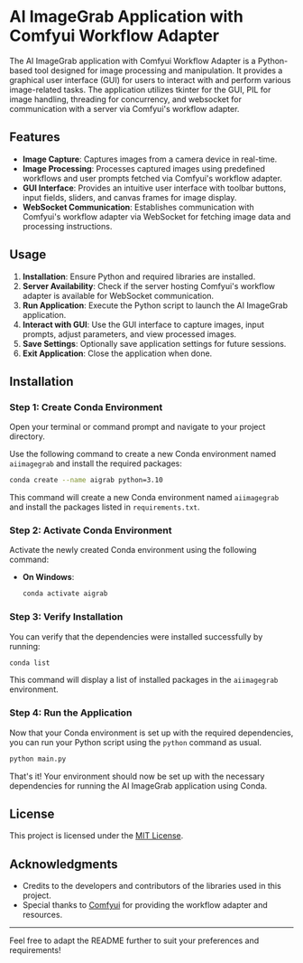 # AI ImageGrab Application with Comfyui Workflow Adapter

The AI ImageGrab application with Comfyui Workflow Adapter is a Python-based tool designed for image processing and manipulation. It provides a graphical user interface (GUI) for users to interact with and perform various image-related tasks. The application utilizes tkinter for the GUI, PIL for image handling, threading for concurrency, and websocket for communication with a server via Comfyui's workflow adapter.

## Features

- **Image Capture**: Captures images from a camera device in real-time.
- **Image Processing**: Processes captured images using predefined workflows and user prompts fetched via Comfyui's workflow adapter.
- **GUI Interface**: Provides an intuitive user interface with toolbar buttons, input fields, sliders, and canvas frames for image display.
- **WebSocket Communication**: Establishes communication with Comfyui's workflow adapter via WebSocket for fetching image data and processing instructions.

## Usage

1. **Installation**: Ensure Python and required libraries are installed.
2. **Server Availability**: Check if the server hosting Comfyui's workflow adapter is available for WebSocket communication.
3. **Run Application**: Execute the Python script to launch the AI ImageGrab application.
4. **Interact with GUI**: Use the GUI interface to capture images, input prompts, adjust parameters, and view processed images.
5. **Save Settings**: Optionally save application settings for future sessions.
6. **Exit Application**: Close the application when done.


## Installation

### Step 1: Create Conda Environment

Open your terminal or command prompt and navigate to your project directory.

Use the following command to create a new Conda environment named `aiimagegrab` and install the required packages:

```bash
conda create --name aigrab python=3.10 
```

This command will create a new Conda environment named `aiimagegrab` and install the packages listed in `requirements.txt`.

### Step 2: Activate Conda Environment

Activate the newly created Conda environment using the following command:

- **On Windows**:
  ```bash
  conda activate aigrab
  ```
### Step 3: Verify Installation

You can verify that the dependencies were installed successfully by running:

```bash
conda list
```

This command will display a list of installed packages in the `aiimagegrab` environment.

### Step 4: Run the Application

Now that your Conda environment is set up with the required dependencies, you can run your Python script using the `python` command as usual.

```bash
python main.py
```

That's it! Your environment should now be set up with the necessary dependencies for running the AI ImageGrab application using Conda.

## License

This project is licensed under the [MIT License](LICENSE).

## Acknowledgments

- Credits to the developers and contributors of the libraries used in this project.
- Special thanks to [Comfyui](https://comfyui.com) for providing the workflow adapter and resources.

---

Feel free to adapt the README further to suit your preferences and requirements!
